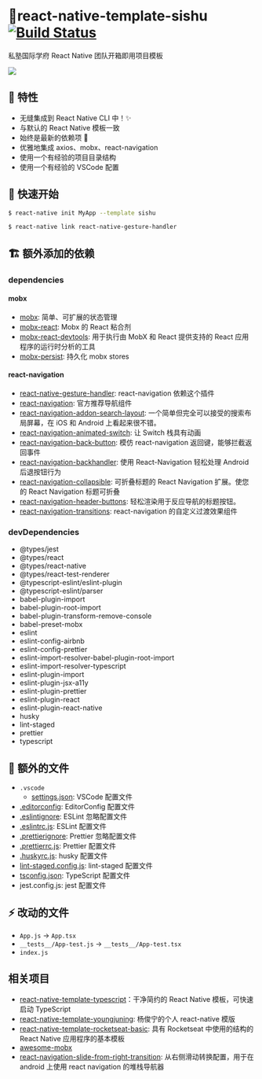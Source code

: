 # 🎨react-native-template-sishu [![Build Status](https://travis-ci.org/sishuguojixuefu/react-native-template-sishu.svg?branch=master)](https://travis-ci.org/sishuguojixuefu/react-native-template-sishu)

私塾国际学府 React Native 团队开箱即用项目模板

![](https://i.loli.net/2019/05/27/5ceb5d0f6ca1c75070.png)

## 🎉 特性

- 无缝集成到 React Native CLI 中！✨
- 与默认的 React Native 模板一致
- 始终是最新的依赖项 🙌
- 优雅地集成 axios、mobx、react-navigation
- 使用一个有经验的项目目录结构
- 使用一个有经验的 VSCode 配置

## 🚀 快速开始

```sh
$ react-native init MyApp --template sishu
```

```sh
$ react-native link react-native-gesture-handler
```

## 🏗 额外添加的依赖

### dependencies

#### mobx

- [mobx](http://t.cn/R3Kne8l): 简单、可扩展的状态管理
- [mobx-react](http://t.cn/R5cHJQf): Mobx 的 React 粘合剂
- [mobx-react-devtools](http://t.cn/RGnCdNB): 用于执行由 MobX 和 React 提供支持的 React 应用程序的运行时分析的工具
- [mobx-persist](http://t.cn/AiKIRSjX): 持久化 mobx stores

#### react-navigation

- [react-native-gesture-handler](http://t.cn/AiKMLWNy): react-navigation 依赖这个插件
- [react-navigation](http://t.cn/RBfba1a): 官方推荐导航组件
- [react-navigation-addon-search-layout](http://t.cn/AiKMi8Ux): 一个简单但完全可以接受的搜索布局屏幕，在 iOS 和 Android 上看起来很不错。
- [react-navigation-animated-switch](http://t.cn/AiKMiajA): 让 Switch 栈具有动画
- [react-navigation-back-button](http://t.cn/E9DntJc): 模仿 react-navigation 返回键，能够拦截返回事件
- [react-navigation-backhandler](http://t.cn/RkCpfeP): 使用 React-Navigation 轻松处理 Android 后退按钮行为
- [react-navigation-collapsible](http://t.cn/E9D8NTs): 可折叠标题的 React Navigation 扩展。使您的 React Navigation 标题可折叠
- [react-navigation-header-buttons](http://t.cn/R1LoGK6): 轻松渲染用于反应导航的标题按钮。
- [react-navigation-transitions](http://t.cn/E9DR3R7): react-navigation 的自定义过渡效果组件

### devDependencies

- @types/jest
- @types/react
- @types/react-native
- @types/react-test-renderer
- @typescript-eslint/eslint-plugin
- @typescript-eslint/parser
- babel-plugin-import
- babel-plugin-root-import
- babel-plugin-transform-remove-console
- babel-preset-mobx
- eslint
- eslint-config-airbnb
- eslint-config-prettier
- eslint-import-resolver-babel-plugin-root-import
- eslint-import-resolver-typescript
- eslint-plugin-import
- eslint-plugin-jsx-a11y
- eslint-plugin-prettier
- eslint-plugin-react
- eslint-plugin-react-native
- husky
- lint-staged
- prettier
- typescript

## 📄 额外的文件

- `.vscode`
  - [settings.json](http://t.cn/RrW80SM): VSCode 配置文件
- [.editorconfig](http://t.cn/EIManp7): EditorConfig 配置文件
- [.eslintignore](http://t.cn/AiKfQ2lw): ESLint 忽略配置文件
- [.eslintrc.js](http://t.cn/R1frsCU): ESLint 配置文件
- [.prettierignore](http://t.cn/AiKfH938): Prettier 忽略配置文件
- [.prettierrc.js](http://t.cn/RB0SYNU): Prettier 配置文件
- [.huskyrc.js](http://t.cn/AiKfHhpj): husky 配置文件
- [lint-staged.config.js](http://t.cn/AiKfTuw1): lint-staged 配置文件
- [tsconfig.json](http://t.cn/RgGMOQ7): TypeScript 配置文件
- jest.config.js: jest 配置文件

## ⚡️ 改动的文件

- `App.js` -> `App.tsx`
- `__tests__/App-test.js` -> `__tests__/App-test.tsx`
- `index.js`

## 相关项目

- [react-native-template-typescript](http://t.cn/R1u8olx)：干净简约的 React Native 模板，可快速启动 TypeScript
- [react-native-template-youngjuning](http://t.cn/ECLfOA5): 杨俊宁的个人 react-native 模版
- [react-native-template-rocketseat-basic](http://t.cn/AiKIMyxQ): 具有 Rocketseat 中使用的结构的 React Native 应用程序的基本模板
- [awesome-mobx](https://github.com/mobxjs/awesome-mobx)
- [react-navigation-slide-from-right-transition](http://t.cn/RsjwjbZ): 从右侧滑动转换配置，用于在 android 上使用 react navigation 的堆栈导航器
